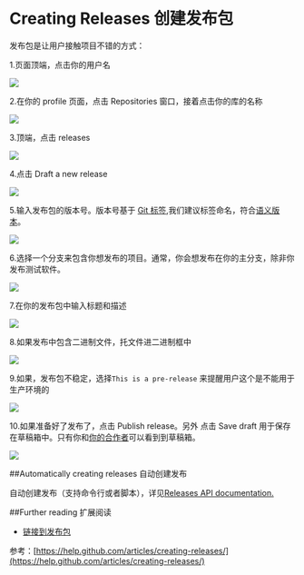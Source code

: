 Creating Releases 创建发布包
===========

发布包是让用户接触项目不错的方式：

1.页面顶端，点击你的用户名

![](https://help.github.com/assets/images/help/profile/top_right_avatar.png)

2.在你的 profile  页面，点击 Repositories 窗口，接着点击你的库的名称

![](https://help.github.com/assets/images/help/profile/profile_repositories_tab.png)

3.顶端，点击 releases

![](https://help.github.com/assets/images/help/releases/releases-header-menu.png)

4.点击 Draft a new release

![](https://help.github.com/assets/images/help/releases/draft_release_button.png)

5.输入发布包的版本号。版本号基于 [Git 标签](http://git-scm.com/book/en/Git-Basics-Tagging),我们建议标签命名，符合[语义版本](http://semver.org/)。

![](https://help.github.com/assets/images/help/releases/releases_tag_version.png)

6.选择一个分支来包含你想发布的项目。通常，你会想发布在你的主分支，除非你发布测试软件。

![](https://help.github.com/assets/images/help/releases/releases_tag_branch.png)

7.在你的发布包中输入标题和描述

![](https://help.github.com/assets/images/help/releases/releases_description.png)

8.如果发布中包含二进制文件，托文件进二进制框中

![](https://help.github.com/assets/images/help/releases/releases_adding_binary.gif)


9.如果，发布包不稳定，选择`This is a pre-release` 来提醒用户这个是不能用于生产环境的

![](https://help.github.com/assets/images/help/releases/prerelease_checkbox.png)


10.如果准备好了发布了，点击 Publish release。另外 点击 Save draft 用于保存在草稿箱中。只有你和[你的合作者]()可以看到到草稿箱。

![](https://help.github.com/assets/images/help/releases/release_buttons.png)


##Automatically creating releases 自动创建发布

 自动创建发布（支持命令行或者脚本），详见[Releases API documentation.](https://developer.github.com/v3/repos/releases/#create-a-release)

##Further reading 扩展阅读

* [链接到发布包](https://github.com/waylau/github-help/blob/master/Linking%20to%20releases%20%E9%93%BE%E6%8E%A5%E5%88%B0%E5%8F%91%E5%B8%83%E5%8C%85.md)



参考：[https://help.github.com/articles/creating-releases/](https://help.github.com/articles/creating-releases/)
